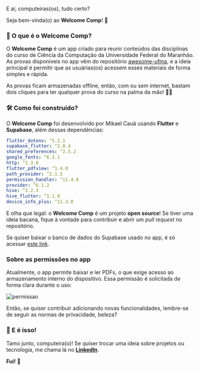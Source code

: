 
E aí, computeiras(os), tudo certo?

Seja bem-vinda(o) ao **Welcome Comp**! 🎉

### 📌 O que é o Welcome Comp?

O **Welcome Comp** é um app criado para reunir conteúdos das disciplinas do curso de Ciência da Computação da Universidade Federal do Maranhão. As provas disponíveis no app vêm do repositório [awesome-ufma](https://github.com/elheremes/awesome-ufma), e a ideia principal é permitir que as usuárias(os) acessem esses materiais de forma simples e rápida.

As provas ficam armazenadas offline, então, com ou sem internet, bastam dois cliques para ter qualquer prova do curso na palma da mão! 📱✨

### 🛠 Como foi construído?

O **Welcome Comp** foi desenvolvido por Mikael Cauã usando **Flutter** e **Supabase**, além dessas dependências:

```yaml
flutter_dotenv: ^5.2.1  
supabase_flutter: ^2.8.4  
shared_preferences: ^2.5.2  
google_fonts: ^6.2.1  
http: ^1.3.0  
flutter_pdfview: ^1.4.0  
path_provider: ^2.1.5  
permission_handler: ^11.4.0  
provider: ^6.1.2  
hive: ^2.2.3  
hive_flutter: ^1.1.0  
device_info_plus: ^11.3.0  
```

E olha que legal: o **Welcome Comp** é um projeto **open source**! Se tiver uma ideia bacana, fique à vontade para contribuir e abrir um _pull request_ no repositório.

Se quiser baixar o banco de dados do Supabase usado no app, é só acessar [este link]().

### Sobre as permissões no app

Atualmente, o app permite baixar e ler PDFs, o que exige acesso ao armazenamento interno do dispositivo. Essa permissão é solicitada de forma clara durante o uso:

![permissao](https://github.com/user-attachments/assets/d379ff64-0c56-4963-9fb6-fb59147cb686)

Então, se quiser contribuir adicionando novas funcionalidades, lembre-se de seguir as normas de privacidade, beleza?

### 🚀 E é isso!

Tamo junto, computeira(o)! Se quiser trocar uma ideia sobre projetos ou tecnologia, me chama lá no [**LinkedIn**](https://www.linkedin.com/in/mikael-cau%C3%A3-silva/).

**Fui!** 🚀
